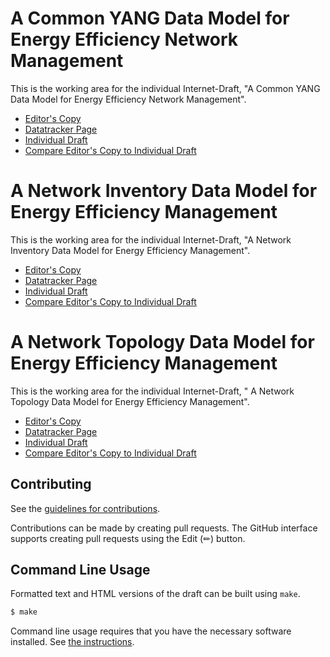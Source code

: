 # A Common YANG Data Model for Energy Efficiency Network Management

This is the working area for the individual Internet-Draft, "A Common YANG Data Model for Energy Efficiency Network Management".

* [Editor's Copy](https://boucadair.github.io/draft-cwbgp-energy-saving-management/#go.draft-cwbgp-green-common-energy-efficiency-management.html)
* [Datatracker Page](https://datatracker.ietf.org/doc/draft-cwbgp-green-common-energy-efficiency-management)
* [Individual Draft](https://datatracker.ietf.org/doc/html/draft-cwbgp-green-common-energy-efficiency-management)
* [Compare Editor's Copy to Individual Draft](https://boucadair.github.io/draft-cwbgp-energy-saving-management/#go.draft-cwbgp-green-common-energy-efficiency-management.diff)

# A Network Inventory Data Model for Energy Efficiency Management

This is the working area for the individual Internet-Draft, "A Network Inventory Data Model for Energy Efficiency Management".

* [Editor's Copy](https://boucadair.github.io/draft-cwbgp-energy-saving-management/#go.draft-cwbgp-green-inventory-energy-management.html)
* [Datatracker Page](https://datatracker.ietf.org/doc/draft-cwbgp-green-inventory-energy-management)
* [Individual Draft](https://datatracker.ietf.org/doc/html/draft-cwbgp-green-inventory-energy-management)
* [Compare Editor's Copy to Individual Draft](https://boucadair.github.io/draft-cwbgp-energy-saving-management/#go.draft-cwbgp-green-inventory-energy-management.diff)

#  A Network Topology Data Model for Energy Efficiency Management

This is the working area for the individual Internet-Draft, " A Network Topology Data Model for Energy Efficiency Management".

* [Editor's Copy](https://boucadair.github.io/draft-cwbgp-energy-saving-management/#go.draft-cwbgp-green-topology-energy-efficiency-management.html)
* [Datatracker Page](https://datatracker.ietf.org/doc/draft-cwbgp-green-topology-energy-efficiency-management)
* [Individual Draft](https://datatracker.ietf.org/doc/html/draft-cwbgp-green-topology-energy-efficiency-management)
* [Compare Editor's Copy to Individual Draft](https://boucadair.github.io/draft-cwbgp-energy-saving-management/#go.draft-cwbgp-green-topology-energy-efficiency-management.diff)

## Contributing

See the
[guidelines for contributions](https://github.com/boucadair/draft-cwbgp-energy-saving-management/blob/main/CONTRIBUTING.md).

Contributions can be made by creating pull requests.
The GitHub interface supports creating pull requests using the Edit (✏) button.


## Command Line Usage

Formatted text and HTML versions of the draft can be built using `make`.

```sh
$ make
```

Command line usage requires that you have the necessary software installed.  See
[the instructions](https://github.com/martinthomson/i-d-template/blob/main/doc/SETUP.md).

